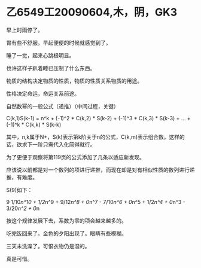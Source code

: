 # 乙6549工20090604,木，阴，GK3

早上时雨停了。

胃有些不舒服。早起便便的时候就感觉到了。

睡了一觉，起来心跳极明显。

也许这样子趴着睡已压制了什么东西。

物质的结构决定物质的性质，物质的性质关系物质的用途。

性格决定命运，命运关系前途。

自然数幂的一般公式（递推）（中间过程，关键）

C(k,1)S(k-1) = n^k + (-1)^2 * C(k,2) * S(k-2) + (-1)^3 * C(k,3) * S(k-3) + ... + (-1)^k * C(k,k) * S(k-k)

其中，n,k属于N+，S(k)表示第k阶关于n的公式，C(k,m)表示组合数。这样的话，欲求下一阶只需代入化简得就行。

为了更便于观察将第119页的公式添加了几条以适应新发现。

应该说以前都是对一个数列的项进行递推，而现在却是对有相似性质的数列进行递推，有难度。

S(9)如下：

9 1/10*n^10 + 1/2*n^9 + 9/12*n^8 + 0*n^7 - 7/10*n^6 + 0*n^5 + 1/2*n^4 + 0*n^3 - 3/20*n^2 + 0*n

按这个规律发展下去，系数为零的项会越来越多的。

吃完饭回来了。金色的夕阳出现了。眼睛有些模糊。

三天未洗澡了。可恨衣物仍是湿的。

真是可惜。

